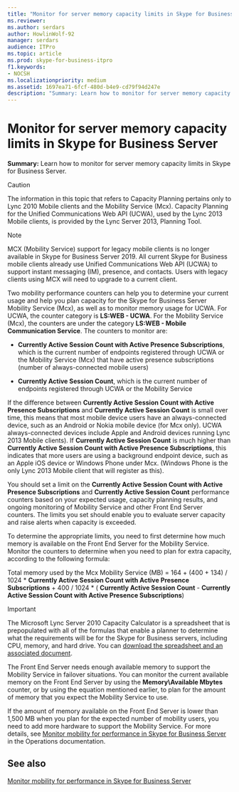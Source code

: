 ```yaml
---
title: "Monitor for server memory capacity limits in Skype for Business Server"
ms.reviewer: 
ms.author: serdars
author: HowlinWolf-92
manager: serdars
audience: ITPro
ms.topic: article
ms.prod: skype-for-business-itpro
f1.keywords:
- NOCSH
ms.localizationpriority: medium
ms.assetid: 1697ea71-6fcf-480d-b4e9-cd79f94d247e
description: "Summary: Learn how to monitor for server memory capacity limits in Skype for Business Server."
---
```


# Monitor for server memory capacity limits in Skype for Business Server
 
**Summary:** Learn how to monitor for server memory capacity limits in Skype for Business Server.
  
> [!CAUTION]
> The information in this topic that refers to Capacity Planning pertains only to Lync 2010 Mobile clients and the Mobility Service (Mcx). Capacity Planning for the Unified Communications Web API (UCWA), used by the Lync 2013 Mobile clients, is provided by the Lync Server 2013, Planning Tool. 

> [!NOTE]
> MCX (Mobility Service) support for legacy mobile clients is no longer available in Skype for Business Server 2019. All current Skype for Business mobile clients already use Unified Communications Web API (UCWA) to support instant messaging (IM), presence, and contacts. Users with legacy clients using MCX will need to upgrade to a current client.
  
Two mobility performance counters can help you to determine your current usage and help you plan capacity for the Skype for Business Server Mobility Service (Mcx), as well as to monitor memory usage for UCWA. For UCWA, the counter category is **LS:WEB - UCWA**. For the Mobility Service (Mcx), the counters are under the category **LS:WEB - Mobile Communication Service**. The counters to monitor are:
  
- **Currently Active Session Count with Active Presence Subscriptions**, which is the current number of endpoints registered through UCWA or the Mobility Service (Mcx) that have active presence subscriptions (number of always-connected mobile users)
    
- **Currently Active Session Count**, which is the current number of endpoints registered through UCWA or the Mobility Service
    
If the difference between **Currently Active Session Count with Active Presence Subscriptions** and **Currently Active Session Count** is small over time, this means that most mobile device users have an always-connected device, such as an Android or Nokia mobile device (for Mcx only). UCWA always-connected devices include Apple and Android devices running Lync 2013 Mobile clients). If **Currently Active Session Count** is much higher than **Currently Active Session Count with Active Presence Subscriptions**, this indicates that more users are using a background endpoint device, such as an Apple iOS device or Windows Phone under Mcx. (Windows Phone is the only Lync 2013 Mobile client that will register as this).
  
You should set a limit on the **Currently Active Session Count with Active Presence Subscriptions** and **Currently Active Session Count** performance counters based on your expected usage, capacity planning results, and ongoing monitoring of Mobility Service and other Front End Server counters. The limits you set should enable you to evaluate server capacity and raise alerts when capacity is exceeded.
  
To determine the appropriate limits, you need to first determine how much memory is available on the Front End Server for the Mobility Service. Monitor the counters to determine when you need to plan for extra capacity, according to the following formula:
  
Total memory used by the Mcx Mobility Service (MB) = 164 + (400 + 134) / 1024 * **Currently Active Session Count with Active Presence Subscriptions** + 400 / 1024 * ( **Currently Active Session Count** - **Currently Active Session Count with Active Presence Subscriptions**)
  
> [!IMPORTANT]
> The Microsoft Lync Server 2010 Capacity Calculator is a spreadsheet that is prepopulated with all of the formulas that enable a planner to determine what the requirements will be for the Skype for Business servers, including CPU, memory, and hard drive. You can [download the spreadsheet and an associated document](https://go.microsoft.com/fwlink/p/?LinkID=212657). 
  
The Front End Server needs enough available memory to support the Mobility Service in failover situations. You can monitor the current available memory on the Front End Server by using the **Memory\Available Mbytes** counter, or by using the equation mentioned earlier, to plan for the amount of memory that you expect the Mobility Service to use.
  
If the amount of memory available on the Front End Server is lower than 1,500 MB when you plan for the expected number of mobility users, you need to add more hardware to support the Mobility Service. For more details, see [Monitor mobility for performance in Skype for Business Server](monitor-mobility-performance.md) in the Operations documentation.
  
## See also

[Monitor mobility for performance in Skype for Business Server](monitor-mobility-performance.md)
